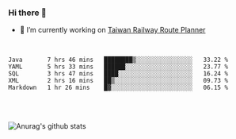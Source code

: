 ### Hi there 👋

- 🔭 I’m currently working on [Taiwan Railway Route Planner](https://github.com/Taiwan-Railway-Route-Planner)

<br/>

<!--START_SECTION:waka-->
```text
Java       7 hrs 46 mins   ████████▒░░░░░░░░░░░░░░░░   33.22 % 
YAML       5 hrs 33 mins   ██████░░░░░░░░░░░░░░░░░░░   23.77 % 
SQL        3 hrs 47 mins   ████░░░░░░░░░░░░░░░░░░░░░   16.24 % 
XML        2 hrs 16 mins   ██▒░░░░░░░░░░░░░░░░░░░░░░   09.73 % 
Markdown   1 hr 26 mins    █▓░░░░░░░░░░░░░░░░░░░░░░░   06.15 % 
```
<!--END_SECTION:waka-->

<br/>
<br/>

![Anurag's github stats](https://github-readme-stats.vercel.app/api?username=DepickereSven&show_icons=true&theme=tokyonight)



<!--
**DepickereSven/DepickereSven** is a ✨ _special_ ✨ repository because its `README.md` (this file) appears on your GitHub profile.

Here are some ideas to get you started:

- 🔭 I’m currently working on ...
- 🌱 I’m currently learning ...
- 👯 I’m looking to collaborate on ...
- 🤔 I’m looking for help with ...
- 💬 Ask me about ...
- 📫 How to reach me: ...
- 😄 Pronouns: ...
- ⚡ Fun fact: ...
-->
